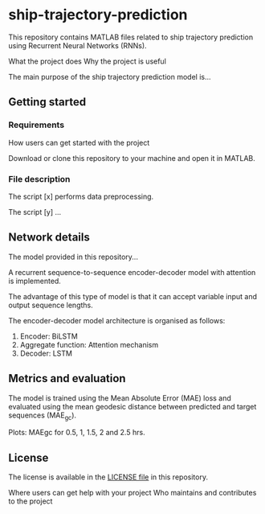 # ship-trajectory-prediction

This repository contains MATLAB files related to ship trajectory prediction using Recurrent Neural Networks (RNNs).

What the project does
Why the project is useful

The main purpose of the ship trajectory prediction model is...

## Getting started
### Requirements

How users can get started with the project

Download or clone this repository to your machine and open it in MATLAB.

### File description

The script [x] performs data preprocessing.

The script [y] ...

## Network details

The model provided in this repository...

A recurrent sequence-to-sequence encoder-decoder model with attention is implemented.

The advantage of this type of model is that it can accept variable input and output sequence lengths.

The encoder-decoder model architecture is organised as follows:

1. Encoder: BiLSTM
2. Aggregate function: Attention mechanism
3. Decoder: LSTM

## Metrics and evaluation

The model is trained using the Mean Absolute Error (MAE) loss and evaluated using the mean geodesic distance between predicted and target sequences (MAE<sub>gc</sub>).

Plots: MAEgc for 0.5, 1, 1.5, 2 and 2.5 hrs.

## License

The license is available in the [LICENSE file](LICENSE) in this repository.

Where users can get help with your project
Who maintains and contributes to the project
